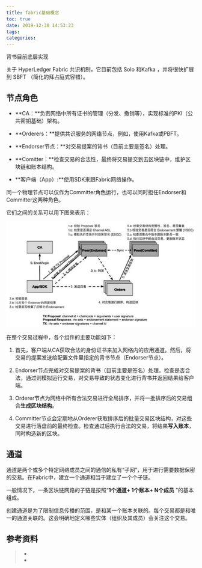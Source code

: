 ```yaml
---
title: fabric基础概念
toc: true
date: 2019-12-30 14:53:23
tags:
categories:
---
```




背书目前底层实现

关于 HyperLedger Fabric 共识机制，它目前包括 Solo 和Kafka ，并将很快扩展到 SBFT （简化的拜占庭式容错）。



## 节点角色

- **CA：**负责网络中所有证书的管理（分发、撤销等），实现标准的PKI（公共密钥基础）架构。

- **Orderers：**提供共识服务的网络节点，例如，使用Kafka或PBFT。
- **Endorser节点：**对交易提案的背书（目前主要是签名）处理。
- **Comitter：**检查交易的合法性，最终将交易提交到去区块链中，维护区块链和账本结构。
- **客户端（App）:**使用SDK来跟Fabric网络操作。

同一个物理节点可以仅作为Committer角色运行，也可以同时担任Endorser和Committer这两种角色。

它们之间的关系可以用下图来表示：

![](01-fabric基础概念/01.jpg)

在整个交易过程中，各个组件的主要功能如下：

1. 首先，客户端从CA获取合法的身份证书来加入网络内的应用通道。然后，将交易的提案发送给配置文件里指定的背书节点（Endorser节点）。

2. Endorser节点完成对交易提案的背书（目前主要是签名）处理。检查是否合法，通过则模拟运行交易，对交易导致的状态变化进行背书并返回结果给客户端。
3. Orderer节点为网络中所有合法交易进行全局排序，并将一批排序后的交易组合**生成区块结构**。
4. Committer节点会定期地从Orderer获取排序后的批量交易区块结构，对这些交易进行落盘前的最终检查。检查通过后执行合法的交易，将结果**写入账本**，同时构造新的区块。



## 通道

通道是两个或多个特定网络成员之间的通信的私有“子网”，用于进行需要数据保密的交易。在Fabric中，建立一个通道相当于建立了一个个子链。

一般情况下，一条区块链网路的子链是按照“**1个通道+ 1个账本+ N个成员** ”的基本组成。

创建通道是为了限制信息传播的范围，是和某一个账本关联的。每个交易都是和唯一的通道关联的。这会明确地定义哪些实体（组织及其成员）会关注这个交易。

## 参考资料

> - []()
> - []()
